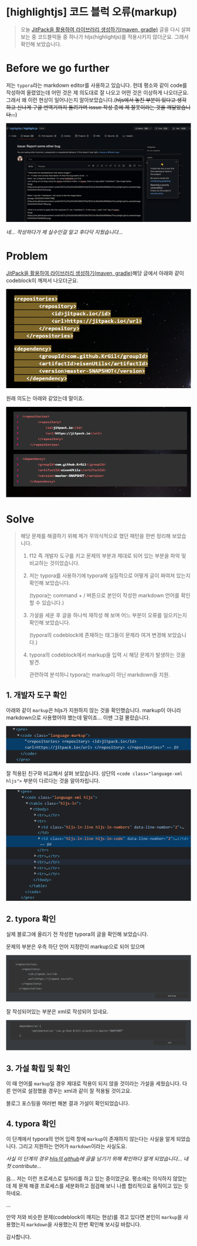 # [highlightjs] 코드 블럭 오류(markup)

> 오늘 [JitPack을 활용하여 라이브러리 생성하기(maven, gradle)](https://jjam89.tistory.com/216?category=903881) 글을 다시 살펴 보는 중 코드블럭들 중 하나가 hljs(highlightjs)를 적용시키지 않더군요. 그래서 확인해 보았습니다.

# Before we go further

저는 `typora`라는 markdown editor를 사용하고 있습니다. 헌데 평소와 같이 code를 작성하여 올렸었는데 어떤 것은 제 의도대로 잘 나오고 어떤 것은 이상하게 나오더군요. 그래서 왜 이런 현상이 일어나는지 알아보았습니다.(~~hljs에서 놓친 부분이 있다고 생각하고 신나게 구글 번역기까지 돌려가며 issue 작성 중에 제 잘못이라는 것을 깨달았습니다...~~)

![image-20220304223340678](https://raw.githubusercontent.com/KrGil/TIL/main/Tistory/highLightJs.assets/image-20220304223340678.png)

*네... 작성하다가 제 실수인걸 알고 후다닥 지웠습니다...*

# Problem

[JitPack을 활용하여 라이브러리 생성하기(maven, gradle)](https://jjam89.tistory.com/216?category=903881)해당 글에서 아래와 같이 codeblock이 깨져서 나오더군요.

![image-20220304124547789](https://raw.githubusercontent.com/KrGil/TIL/07cb25426428920219a7923c3c49e265ef6889de/Tistory/highLightJs.assets/image-20220304124547789.png)

원래 의도는 아래와 같았는데 말이죠.

![image-20220304124848397](https://raw.githubusercontent.com/KrGil/TIL/07cb25426428920219a7923c3c49e265ef6889de/Tistory/highLightJs.assets/image-20220304124848397.png)



# Solve

> 해당 문제를 해결하기 위해 제가 무의식적으로 했던 패턴을 한번 정리해 보았습니다.
>
> 1.  f12 즉 개발자 도구를 키고 문제의 부분과 제대로 되어 있는 부분을 파악 및 비교하는 것이었습니다.
>
> 2. 저는 typora를 사용하기에 typora에 실질적으로 어떻게 글이 짜여져 있는지 확인해 보았습니다.
>
>    (typora는 command + / 버튼으로 본인이 작성한 markdown 언어를 확인할 수 있습니다.)
>
> 3. 가설을 세운 후 글을 하나씩 재작성 해 보며 어느 부분이 오류를 일으키는지 확인해 보았습니다.
>
>    (typora의 codeblock에 존재하는 태그들이 문제라 여겨 변경해 보았습니다.)
>
> 4. typora의 codeblock에서 markup을 입력 시 해당 문제가 발생하는 것을 발견.
>
>    관련하여 분석하니 typora는 markup이 아닌 markdown을 지원.

## 1. 개발자 도구 확인

아래와 같이 `markup`은 hljs가 지원하지 않는 것을 확인했습니다. markup이 아니라 markdown으로 사용했어야 했는데 말이죠... 이땐 그걸 몰랐습니다.

![image-20220304124705757](https://raw.githubusercontent.com/KrGil/TIL/07cb25426428920219a7923c3c49e265ef6889de/Tistory/highLightJs.assets/image-20220304124705757.png)

잘 적용된 친구와 비교해서 살펴 보았습니다.  상단의 `<code class="language-xml hljs">` 부분이 다르다는 것을 알아차립니다.

![image-20220304124936673](https://raw.githubusercontent.com/KrGil/TIL/07cb25426428920219a7923c3c49e265ef6889de/Tistory/highLightJs.assets/image-20220304124936673.png)

## 2. typora 확인

실제 블로그에 올리기 전 작성한 typora의 글을 확인해 보았습니다. 

문제의 부분은 우측 하단 언어 지정란이 markup으로 되어 있으며

![image-20220305000129603](https://raw.githubusercontent.com/KrGil/TIL/main/Tistory/highLightJs.assets/image-20220305000129603.png)

잘 작성되어있는 부분은 xml로 작성되어 있네요.



![image-20220305000638705](https://raw.githubusercontent.com/KrGil/TIL/main/Tistory/highLightJs.assets/image-20220305000638705.png)







## 3. 가설 확립 및 확인

이 때 언어를 `markup`일 경우 제대로 적용이 되지 않을 것이라는 가설을 세웠습니다. 다른 언어로 설정했을 경우는 xml과 같이 잘 적용될 것이고요.

블로그 포스팅을 여러번 해본 결과 가설이 확인되었습니다.



## 4. typora 확인

이 단계에서 typora의 언어 입력 창에 `markup`이 존재하지 않는다는 사실을 알게 되었습니다. 그리고 지원하는 언어가 `markdown`이라는 사실도요.

*사실 이 단계의 경우 [hljs의 github](https://github.com/highlightjs/highlight.js)에 글을 남기기 위해 확인하다 알게 되었습니다... 내 첫 contribute...*



음... 저는 이런 프로세스로 일처리를 하고 있는 중이었군요. 평소에는 의식하지 않았는데 제 문제 해결 프로세스를 세분화하고 점검해 보니 나름 합리적으로 움직이고 있는 듯 하네요. 

... 

만약 저와 비슷한 문제(codeblock이 깨지는 현상)를 겪고 있다면 본인이 `markup`을 사용했는지 `markdown`을 사용했는지 한번 확인해 보시길 바랍니다.

감사합니다.

